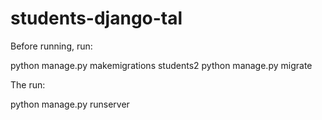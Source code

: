 # students-django-tal

Before running, run: 

python manage.py makemigrations students2 
python manage.py migrate

The run:

python manage.py runserver 


